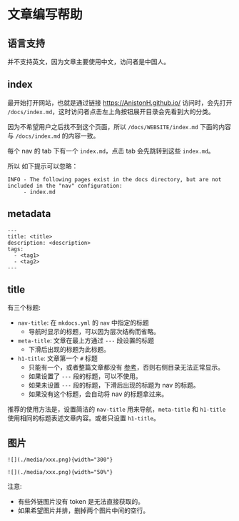 # 文章编写帮助

## 语言支持

并不支持英文，因为文章主要使用中文，访问者是中国人。

## index

最开始打开网站，也就是通过链接 <https://AnistonH.github.io/> 访问时，会先打开 `/docs/index.md`，这时访问者点击左上角按钮展开目录会先看到大的分类。

因为不希望用户之后找不到这个页面，所以 `/docs/WEBSITE/index.md` 下面的内容与 `/docs/index.md` 的内容一致。

每个 nav 的 tab 下有一个 `index.md`，点击 tab 会先跳转到这些 `index.md`。

所以 如下提示可以忽略：

```
INFO - The following pages exist in the docs directory, but are not included in the "nav" configuration:
     - index.md
```

## metadata

```
---
title: <title>
description: <description>
tags:
  - <tag1>
  - <tag2>
---
```

## title

有三个标题:

- `nav-title`: 在 `mkdocs.yml` 的 `nav` 中指定的标题
    - 导航时显示的标题，可以因为层次结构而省略。
- `meta-title`: 文章在最上方通过 `---` 段设置的标题
    - 下滑后出现的标题为此标题。
- `h1-title`: 文章第一个 `#` 标题
    - 只能有一个，或者整篇文章都没有 [参考](https://github.com/squidfunk/mkdocs-material/issues/818)，否则右侧目录无法正常显示。
    - 如果设置了 `---` 段的标题，可以不使用。
    - 如果未设置 `---` 段的标题，下滑后出现的标题为 nav 的标题。
    - 如果没有这个标题，会自动将 nav 的标题拿过来。

推荐的使用方法是，设置简洁的 `nav-title` 用来导航，`meta-title` 和 `h1-title` 使用相同的标题表述文章内容。或者只设置 `h1-title`。

## 图片

```
![](./media/xxx.png){width="300"}

![](./media/xxx.png){width="50%"}
```

注意:

- 有些外链图片没有 token 是无法直接获取的。
- 如果希望图片并排，删掉两个图片中间的空行。
